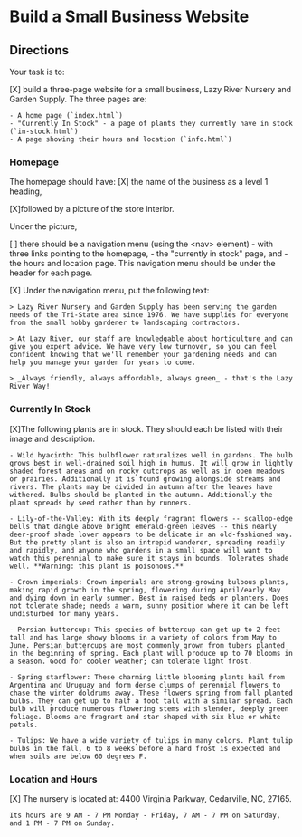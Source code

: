# Build a Small Business Website

## Directions

Your task is to:

[X] build a three-page website for a small business, Lazy River Nursery and Garden Supply. The three pages are:

    - A home page (`index.html`)
    - "Currently In Stock" - a page of plants they currently have in stock (`in-stock.html`)
    - A page showing their hours and location (`info.html`)

### Homepage

The homepage should have:
[X] the name of the business as a level 1 heading, 

[X]followed by a picture of the store interior.

Under the picture, 

[ ] there should be a navigation menu (using the &lt;nav&gt; element) 
    - with three links pointing to the homepage, 
    - the "currently in stock" page, and 
    - the hours and location page. This navigation menu should be under the header for each page.

[X] Under the navigation menu, put the following text:

    > Lazy River Nursery and Garden Supply has been serving the garden needs of the Tri-State area since 1976. We have supplies for everyone from the small hobby gardener to landscaping contractors.

    > At Lazy River, our staff are knowledgable about horticulture and can give you expert advice. We have very low turnover, so you can feel confident knowing that we'll remember your gardening needs and can help you manage your garden for years to come.

    > _Always friendly, always affordable, always green_ - that's the Lazy River Way!

### Currently In Stock

[X]The following plants are in stock. They should each be listed with their image and description.

    - Wild hyacinth: This bulbflower naturalizes well in gardens. The bulb grows best in well-drained soil high in humus. It will grow in lightly shaded forest areas and on rocky outcrops as well as in open meadows or prairies. Additionally it is found growing alongside streams and rivers. The plants may be divided in autumn after the leaves have withered. Bulbs should be planted in the autumn. Additionally the plant spreads by seed rather than by runners.

    - Lily-of-the-Valley: With its deeply fragrant flowers -- scallop-edge bells that dangle above bright emerald-green leaves -- this nearly deer-proof shade lover appears to be delicate in an old-fashioned way. But the pretty plant is also an intrepid wanderer, spreading readily and rapidly, and anyone who gardens in a small space will want to watch this perennial to make sure it stays in bounds. Tolerates shade well. **Warning: this plant is poisonous.**

    - Crown imperials: Crown imperials are strong-growing bulbous plants, making rapid growth in the spring, flowering during April/early May and dying down in early summer. Best in raised beds or planters. Does not tolerate shade; needs a warm, sunny position where it can be left undisturbed for many years.

    - Persian buttercup: This species of buttercup can get up to 2 feet tall and has large showy blooms in a variety of colors from May to June. Persian buttercups are most commonly grown from tubers planted in the beginning of spring. Each plant will produce up to 70 blooms in a season. Good for cooler weather; can tolerate light frost.

    - Spring starflower: These charming little blooming plants hail from Argentina and Uruguay and form dense clumps of perennial flowers to chase the winter doldrums away. These flowers spring from fall planted bulbs. They can get up to half a foot tall with a similar spread. Each bulb will produce numerous flowering stems with slender, deeply green foliage. Blooms are fragrant and star shaped with six blue or white petals.

    - Tulips: We have a wide variety of tulips in many colors. Plant tulip bulbs in the fall, 6 to 8 weeks before a hard frost is expected and when soils are below 60 degrees F.

### Location and Hours

[X] The nursery is located at: 4400 Virginia Parkway, Cedarville, NC, 27165.

    Its hours are 9 AM - 7 PM Monday - Friday, 7 AM - 7 PM on Saturday, and 1 PM - 7 PM on Sunday.
